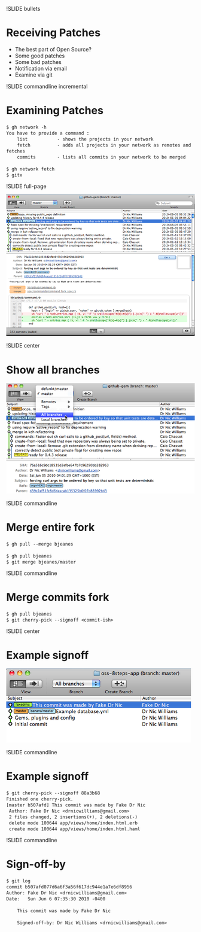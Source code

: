 !SLIDE bullets
# Receiving Patches #

* The best part of Open Source?
* Some good patches
* Some bad patches
* Notification via email
* Examine via git

!SLIDE commandline incremental
# Examining Patches #

    $ gh network -h
    You have to provide a command :
        list           - shows the projects in your network
        fetch          - adds all projects in your network as remotes and fetches
        commits        - lists all commits in your network to be merged

    $ gh network fetch
    $ gitx

!SLIDE full-page

![Gitx Example](../images/gitx-example.png)

!SLIDE center
# Show all branches #

![Show All Branches](../images/show-all-branches.png)

!SLIDE commandline
# Merge entire fork #

    $ gh pull --merge bjeanes
    
    $ gh pull bjeanes
    $ git merge bjeanes/master

!SLIDE commandline
# Merge commits fork #

    $ gh pull bjeanes
    $ git cherry-pick --signoff <commit-ish>

!SLIDE center
# Example signoff #

![Merging Commits By Other Author](../images/merging-commits-by-other-author.png)

!SLIDE commandline
# Example signoff #

    $ git cherry-pick --signoff 88a3b68
    Finished one cherry-pick.
    [master b507afd] This commit was made by Fake Dr Nic
     Author: Fake Dr Nic <drnicwilliams@gmail.com>
     2 files changed, 2 insertions(+), 2 deletions(-)
     delete mode 100644 app/views/home/index.html.erb
     create mode 100644 app/views/home/index.html.haml

!SLIDE commandline
# Sign-off-by #

    $ git log
    commit b507afd077d6a6f3a56f617dc944e1a7e6df8956
    Author: Fake Dr Nic <drnicwilliams@gmail.com>
    Date:   Sun Jun 6 07:35:30 2010 -0400

        This commit was made by Fake Dr Nic

        Signed-off-by: Dr Nic Williams <drnicwilliams@gmail.com>

